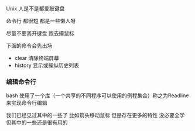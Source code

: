 Unix 人是不是都爱敲键盘

命令行 都很短  都是一些懒人呀

尽量不要离开键盘 跑去摸鼠标

下面的命令会先出场
- clear 清除终端屏幕
- history 显示或操纵历史列表

### 编辑命令行

bash 使用了一个库（一个共享的不同程序可以使用的例程集合）称之为Readline来实现命令行编辑

我们已经见过其中的一些了 比如箭头移动鼠标 但是存在更多的特性
没必要全学 但其中的一些还是很有用的

